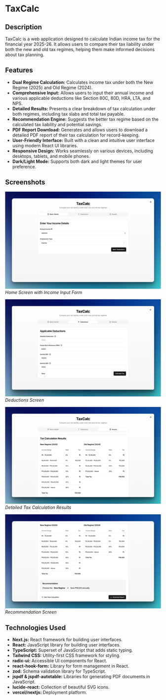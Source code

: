 # TaxCalc

## Description

TaxCalc is a web application designed to calculate Indian income tax for the financial year 2025-26. It allows users to compare their tax liability under both the new and old tax regimes, helping them make informed decisions about tax planning.

## Features

- **Dual Regime Calculation:** Calculates income tax under both the New Regime (2025) and Old Regime (2024).
- **Comprehensive Input:**  Allows users to input their annual income and various applicable deductions like Section 80C, 80D, HRA, LTA, and NPS.
- **Detailed Results:** Presents a clear breakdown of tax calculation under both regimes, including tax slabs and total tax payable.
- **Recommendation Engine:**  Suggests the better tax regime based on the calculated tax liability and potential savings.
- **PDF Report Download:** Generates and allows users to download a detailed PDF report of their tax calculation for record-keeping.
- **User-Friendly Interface:** Built with a clean and intuitive user interface using modern React UI libraries.
- **Responsive Design:**  Works seamlessly on various devices, including desktops, tablets, and mobile phones.
- **Dark/Light Mode:** Supports both dark and light themes for user preference.

## Screenshots
![Home Screen](screens/main-screen.png)
*Home Screen with Income Input Form*

![Deductions](screens/deductions.png)
*Deductions Screen*

![Tax Results](screens/results.png)
*Detailed Tax Calculation Results*

![Recommendation](screens/recommendation.png)
*Recommendation Screen*

## Technologies Used

- **Next.js:**  React framework for building user interfaces.
- **React:**  JavaScript library for building user interfaces.
- **TypeScript:**  Superset of JavaScript that adds static typing.
- **Tailwind CSS:**  Utility-first CSS framework for styling.
- **radix-ui:**  Accessible UI components for React.
- **react-hook-form:**  Library for form management in React.
- **zod:**  Schema validation library for TypeScript.
- **jspdf & jspdf-autotable:** Libraries for generating PDF documents in JavaScript.
- **lucide-react:**  Collection of beautiful SVG icons.
- **vercel/nextjs:** Deployment platform.


